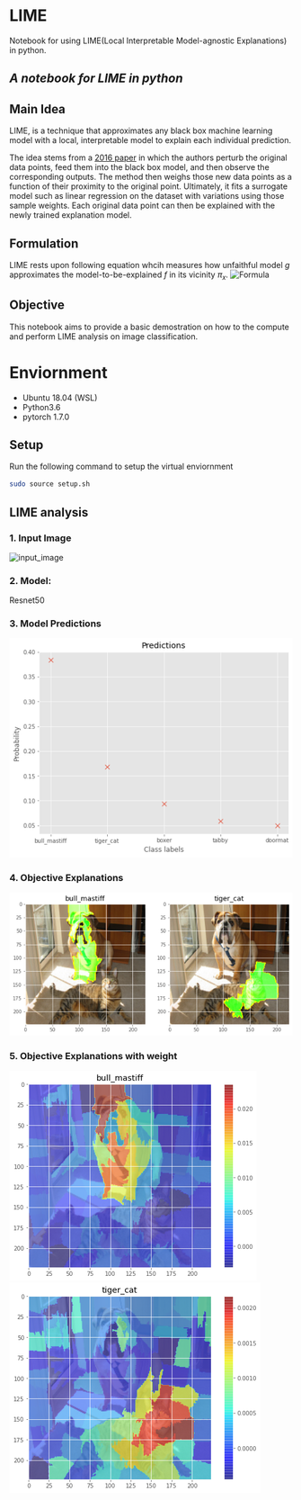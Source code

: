 # LIME
Notebook for using LIME(Local Interpretable Model-agnostic Explanations) in python.
## _A notebook for LIME in python_

## Main Idea
LIME, is a technique that approximates any black box machine learning model with a local, interpretable model to explain each individual prediction.

The idea stems from a [2016 paper](https://arxiv.org/pdf/1602.04938.pdf) in which the authors perturb the original data points, feed them into the black box model, and then observe the corresponding outputs. The method then weighs those new data points as a function of their proximity to the original point. Ultimately, it fits a surrogate model such as linear regression on the dataset with variations using those sample weights. Each original data point can then be explained with the newly trained explanation model.

## Formulation
LIME rests upon following equation whcih measures how unfaithful model $g$ approximates the model-to-be-explained $f$ in its vicinity $\pi_x$.
![Formula](https://c3.ai/wp-content/uploads/2020/10/Lime2-500x81.png)

## Objective
This notebook aims to provide a basic demostration on how to the compute and perform LIME analysis on image classification. 

# Enviornment
* Ubuntu 18.04 (WSL) 
* Python3.6
* pytorch 1.7.0

## Setup
Run the following command to setup the virtual enviornment
```sh
sudo source setup.sh
```

## LIME analysis
### 1. Input Image

![input_image](https://raw.githubusercontent.com/jacobgil/pytorch-grad-cam/master/examples/both.png)

### 2. Model: 
Resnet50

### 3. Model Predictions

![Predictions](fig/predictions.png)

### 4. Objective Explanations

![Explanation](fig/explain.png)

### 5. Objective Explanations with weight

![dog](fig/explain_dog.png) ![cat](fig/explain_cat.png)